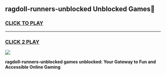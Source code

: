 
## ragdoll-runners-unblocked Unblocked Games👋
<h3>
<a href="https://news.freeplayer.one?title=ragdoll-runners-unblocked&ref=16F">CLICK TO PLAY</a></h3>
<hr>

<h3>
<a href="https://news.freeplayer.one?title=ragdoll-runners-unblocked&ref=16F">CLICK 2 PLAY</a>
  
</h3>

<a href="https://news.freeplayer.one?title=ragdoll-runners-unblocked&ref=16F/"><img src="https://clearcache.store/games.png"></a>


**ragdoll-runners-unblocked games unblocked: Your Gateway to Fun and Accessible Online Gaming**
